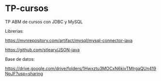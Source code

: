 # TP-cursos
TP ABM de cursos con JDBC y MySQL

Librerias: 

https://mvnrepository.com/artifact/mysql/mysql-connector-java

https://github.com/stleary/JSON-java

Base de datos: 

https://drive.google.com/drive/folders/1Hwxztu3MOCxN6kivTMlrgaQUn419NpJF?usp=sharing
